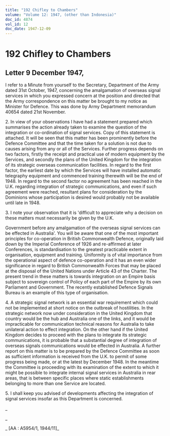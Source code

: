 ```yaml
---
title: "192 Chifley to Chambers"
volume: "Volume 12: 1947, (other than Indonesia)"
doc_id: 4874
vol_id: 12
doc_date: 1947-12-09
---
```


# 192 Chifley to Chambers

## Letter 9 December 1947,

I refer to a Minute from yourself to the Secretary, Department of the Army dated 31st October, 1947, concerning the amalgamation of overseas signal services in which you expressed concern at the position and directed that the Army correspondence on this matter be brought to my notice as Minister for Defence. This was done by Army Department memorandum 40654 dated 21st November.

2\. In view of your observations I have had a statement prepared which summarises the action already taken to examine the question of the integration or co-ordination of signal services. Copy of this statement is attached. It will be seen that this matter has been prominently before the Defence Committee and that the time taken for a solution is not due to causes arising from any or all of the Services. Further progress depends on two factors, firstly the receipt and practical use of modern equipment by the Services, and secondly the plans of the United Kingdom for the integration of its strategic overseas communication facilities. In regard to the first factor, the earliest date by which the Services will have installed automatic telegraphy equipment and commenced training therewith will be the end of 1948. In regard to the second factor no agreement has been reached in the U.K. regarding integration of strategic communications, and even if such agreement were reached, resultant plans for consideration by the Dominions whose participation is desired would probably not be available until late in 1948.

3\. I note your observation that it is 'difficult to appreciate why a decision on these matters must necessarily be given by the U.K.

Government before any amalgamation of the overseas signal services can be effected in Australia'. You will be aware that one of the most important principles for co-operation in British Commonwealth Defence, originally laid down by the Imperial Conference of 1926 and re-affirmed at later Conferences, is standardisation to the greatest practicable extent in organisation, equipment and training. Uniformity is of vital importance from the operational aspect of defence co-operation and it has an even wider significance in regard to British Commonwealth Forces that may be placed at the disposal of the United Nations under Article 43 of the Charter. The present trend in these matters is towards integration on an Empire basis subject to sovereign control of Policy of each part of the Empire by its own Parliament and Government. The recently established Defence Signals Bureau is an example of this type of organisation.

4\. A strategic signal network is an essential war requirement which could not be implemented at short notice on the outbreak of hostilities. In the strategic network now under consideration in the United Kingdom that country would be the hub and Australia one of the links, and it would be impracticable for communication technical reasons for Australia to take unilateral action to effect integration. On the other hand if the United Kingdom decides to proceed with the plans to integrate its strategic communications, it is probable that a substantial degree of integration of overseas signals communications would be effected in Australia. A further report on this matter is to be prepared by the Defence Committee as soon as sufficient information is received from the U.K. to permit of some progress being made, or at the latest by December 1948. In the meantime the Committee is proceeding with its examination of the extent to which it might be possible to integrate internal signal services in Australia in rear areas, that is between specific places where static establishments belonging to more than one Service are located.

5\. I shall keep you advised of developments affecting the integration of signal services insofar as this Department is concerned.

_

_

_ [AA : A5954/1, 1944/11]_
